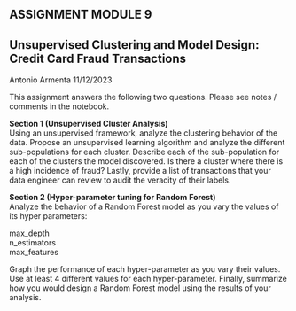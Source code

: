 ## ASSIGNMENT MODULE 9
## Unsupervised Clustering and Model Design: Credit Card Fraud Transactions
Antonio Armenta
11/12/2023

This assignment answers the following two questions. Please see notes / comments in the notebook.

**Section 1 (Unsupervised Cluster Analysis)**  
Using an unsupervised framework, analyze the clustering behavior of the data. Propose an unsupervised learning algorithm and analyze the different sub-populations for each cluster. Describe each of the sub-population for each of the clusters the model discovered. Is there a cluster where there is a high incidence of fraud? Lastly, provide a list of transactions that your data engineer can review to audit the veracity of their labels.

**Section 2 (Hyper-parameter tuning for Random Forest)**   
Analyze the behavior of a Random Forest model as you vary the values of its hyper parameters:

max_depth  
n_estimators  
max_features  

Graph the performance of each hyper-parameter as you vary their values. Use at least 4 different values for each hyper-parameter. Finally, summarize how you would design a Random Forest model using the results of your analysis.
